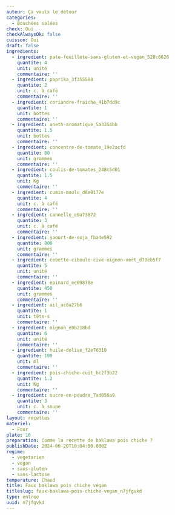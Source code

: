 ```yaml
---
auteur: Ça vaulx le détour
categories:
  - Bouchées salées
check: Oui
checkAlwaysOk: false
cuisson: Oui
draft: false
ingredients:
  - ingredient: pate-feuillete-sans-gluten-et-vegan_528c6626
    quantite: 4
    unit: unité
    commentaire: ''
  - ingredient: paprika_3f355588
    quantite: 2
    unit: c. à café
    commentaire: ''
  - ingredient: coriandre-fraiche_41b7dd9c
    quantite: 1
    unit: bottes
    commentaire: ''
  - ingredient: aneth-aromatique_5a3354bb
    quantite: 1.5
    unit: bottes
    commentaire: ''
  - ingredient: concentre-de-tomate_19e2acfd
    quantite: 80
    unit: grammes
    commentaire: ''
  - ingredient: coulis-de-tomates_248c5d01
    quantite: 1.5
    unit: Kg
    commentaire: ''
  - ingredient: cumin-moulu_d8e8177e
    quantite: 4
    unit: c. à café
    commentaire: ''
  - ingredient: cannelle_e0a73872
    quantite: 3
    unit: c. à café
    commentaire: ''
  - ingredient: yaourt-de-soja_fba4e592
    quantite: 800
    unit: grammes
    commentaire: ''
  - ingredient: cebette-ciboule-cive-oignon-vert_d79eb5f7
    quantite: 5
    unit: unité
    commentaire: ''
  - ingredient: epinard_ee09878e
    quantite: 450
    unit: grammes
    commentaire: ''
  - ingredient: ail_ac8a27b6
    quantite: 1
    unit: tête·s
    commentaire: ''
  - ingredient: oignon_e8b218bd
    quantite: 6
    unit: unité
    commentaire: ''
  - ingredient: huile-dolive_f2e76310
    quantite: 180
    unit: ml
    commentaire: ''
  - ingredient: pois-chiche-cuit_bc2f3b22
    quantite: 1.2
    unit: Kg
    commentaire: ''
  - ingredient: sucre-en-poudre_7ad056a9
    quantite: 3
    unit: c. à soupe
    commentaire: ''
layout: recettes
materiel:
  - Four
plate: 16
preparation: Comme la recette de baklawa pois chiche ?
publishDate: 2024-06-20T10:04:00.000Z
regime:
  - vegetarien
  - vegan
  - sans-gluten
  - sans-lactose
temperature: Chaud
title: Faux baklawa pois chiche végan
titleslug: faux-baklawa-pois-chiche-vegan_n7jfgvkd
type: entree
uuid: n7jfgvkd
---
```

